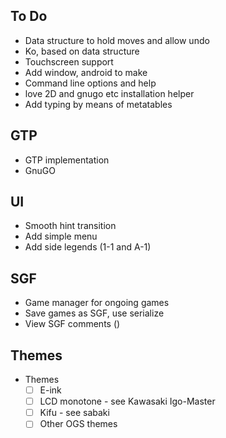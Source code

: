 ## To Do
- Data structure to hold moves and allow undo
- Ko, based on data structure
- Touchscreen support
- Add window, android to make
- Command line options and help
- love 2D and gnugo etc installation helper
- Add typing by means of metatables

## GTP
- GTP implementation
- GnuGO

## UI
- Smooth hint transition
- Add simple menu
- Add side legends (1-1 and A-1)

## SGF
- Game manager for ongoing games
- Save games as SGF, use serialize
- View SGF comments ()

## Themes
- Themes
  - [ ] E-ink
  - [ ] LCD monotone - see Kawasaki Igo-Master
  - [ ] Kifu - see sabaki
  - [ ] Other OGS themes
